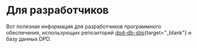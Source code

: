 # Для разработчиков

Вот полезная информация для разработчиков программного обеспечения, использующих репозиторий [dpd-db-sbs](https://github.com/sasanarakkha/dpd-db-sbs){target="_blank"} и базу данных DPD.

